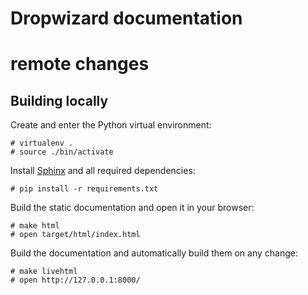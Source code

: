 # Dropwizard documentation
# remote changes
## Building locally

Create and enter the Python virtual environment:

    # virtualenv .
    # source ./bin/activate

Install [Sphinx](http://sphinx-doc.org) and all required dependencies:

    # pip install -r requirements.txt

Build the static documentation and open it in your browser:

    # make html
    # open target/html/index.html

Build the documentation and automatically build them on any change:

    # make livehtml
    # open http://127.0.0.1:8000/
